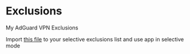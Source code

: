 # Exclusions
My AdGuard VPN Exclusions

Import [this file](raw.githubusercontent.com/artembolotov/Exclusions/main/selective.txt) to your selective exclusions list and use app in selective mode

